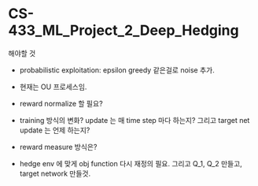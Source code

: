 # CS-433_ML_Project_2_Deep_Hedging

해야할 것

- probabilistic exploitation: epsilon greedy 같은걸로 noise 추가.
- 현재는 OU 프로세스임.

- reward normalize 할 필요?
- training 방식의 변화? update 는 매 time step 마다 하는지? 그리고 target net update 는 언제 하는지?

- reward measure 방식은?

- hedge env 에 맞게 obj function 다시 재정의 필요. 그리고 Q_1, Q_2 만들고, target network 만들것.
